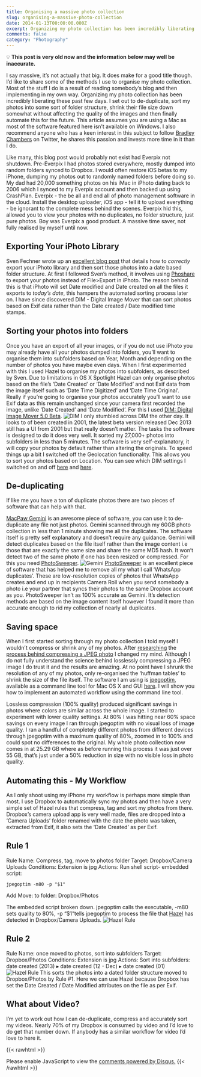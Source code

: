 ```yaml
---
title: Organising a massive photo collection
slug: organising-a-massive-photo-collection
date: 2014-01-13T00:00:00.000Z
excerpt: Organizing my photo collection has been incredibly liberating these past few days. I set out to de-duplicate, sort my photos into some sort of folder structure, shrink their file size down somewhat without affecting the quality of the images and then finally automate this for the future.
comments: false
category: "Photography"
---
```


💡 **This post is very old now and the information below may well be inaccurate.**

I say massive, it’s not actually that big. It does make for a good title though. I’d like to share some of the methods I use to organise my photo collection. Most of the stuff I do is a result of reading somebody’s blog and then implementing in my own way. Organizing my photo collection has been incredibly liberating these past few days. I set out to de-duplicate, sort my photos into some sort of folder structure, shrink their file size down somewhat without affecting the quality of the images and then finally automate this for the future. This article assumes you are using a Mac as most of the software featured here isn’t available on Windows. I also recommend anyone who has a keen interest in this subject to follow [Bradley Chambers](https://twitter.com/bradleychambers) on Twitter, he shares this passion and invests more time in it than I do.

Like many, this blog post would probably not exist had Everpix not shutdown. Pre-Everpix I had photos stored everywhere, mostly dumped into random folders synced to Dropbox. I would often restore iOS betas to my iPhone, dumping my photos out to randomly named folders before doing so. My dad had 20,000 something photos on his iMac in iPhoto dating back to 2006 which I synced to my Everpix account and then backed up using CrashPlan. Everpix - the be all and end all of photo management software in the cloud. Install the desktop uploader, iOS app - tell it to upload everything - be ignorant to the complete mess behind the scenes. Everpix hid this, allowed you to view your photos with no duplicates, no folder structure, just pure photos. Boy was Everpix a good product. A massive time saver, not fully realised by myself until now.

## Exporting Your iPhoto Library

Sven Fechner wrote up an [excellent blog post](http://simplicitybliss.com/exporting-your-iphoto-library-to-dropbox) that details how to *correctly* export your iPhoto library and then sort those photos into a date based folder structure. At first I followed Sven’s method, it involves using [Phoshare](http://code.google.com/p/phoshare/) to export your photos instead of File>Export in iPhoto. The reason behind this is that iPhoto will set Date modified and Date created on all the files it exports to *today’s date*, this hampers the automated sorting process later on. I have since discovered DIM - Digital Image Mover that can sort photos based on Exif data rather than the Date created / Date modified time stamps.

## Sorting your photos into folders

Once you have an export of all your images, or if you do not use iPhoto you may already have all your photos dumped into folders, you’ll want to organise them into subfolders based on Year, Month and depending on the number of photos you have maybe even days. When I first experimented with this I used Hazel to organise my photos into subfolders, as described by Sven. Due to limitations in OS X Spotlight Hazel can only organise photos based on the file’s ‘Date Created’ or ‘Date Modified’ and not Exif data from the image itself such as ‘Date Time Digitized’ and ‘Date Time Original’. Really if you’re going to organise your photos accurately you’ll want to use Exif data as this remain unchanged since your camera first recorded the image, unlike ‘Date Created’ and ‘Date Modified’. For this I used [DIM: Digital Image Mover 5.0 Beta](http://digitalimagemover.tumblr.com/).
![DIM](https://i.imgur.com/lvdYkq3.png)
I only stumbled across DIM the other day. It looks to of been created in 2001, the latest beta version released Dec 2013 still has a UI from 2001 but that really doesn’t matter. The tasks the software is designed to do it does very well. It sorted my 27,000+ photos into subfolders in less than 5 minutes. The software is very self-explanatory, it will copy your photos by default rather than altering the originals. To speed things up a bit I switched off the Geolocation functionality. This allows you to sort your photos based on Location. You can see which DIM settings I switched on and off [here](https://i.imgur.com/M0RCCZj.png) and [here](https://i.imgur.com/6gOOSNI.png).

## De-duplicating

If like me you have a ton of duplicate photos there are two pieces of software that can help with that.

[MacPaw Gemini](http://macpaw.com/gemini) is an awesome piece of software, you can use it to de-duplicate any file not just photos. Gemini scanned through my 60GB photo collection in less than 1 minute showing me all the duplicates. The software itself is pretty self explanatory and doesn’t require any guidance. Gemini will detect duplicates based on the file itself rather than the image content i.e those that are exactly the same size and share the same MD5 hash. It won’t detect two of the same photo if one has been resized or compressed. For this you need [PhotoSweeper](http://photosweeper.com/).
![Gemini](https://i.imgur.com/VbvboMq.png)
[PhotoSweeper](http://photosweeper.com/) is an excellent piece of software that has helped me to remove all my what I call ‘WhatsApp duplicates’. These are low-resolution copies of photos that WhatsApp creates and end up in recipients Camera Roll when you send somebody a photo i.e your partner that syncs their photos to the same Dropbox account as you. PhotoSweeper isn’t as 100% accurate as Gemini. It’s detection methods are based on the image content itself however I found it more than accurate enough to rid my collection of nearly all duplicates.

## Saving space

When I first started sorting through my photo collection I told myself I wouldn’t compress or shrink any of my photos. After [researching](http://www.jpeg.org/.demo/FAQJpeg2k/coding-and-compression.htm#Why%20is%20a%20lossy%20compression%20acceptable?) the [process behind compressing a JPEG photo](http://www.ece.ucdavis.edu/cerl/ReliableJPEG/Cung/jpeg.html) I changed my mind. Although I do not fully understand the science behind losslessly compressing a JPEG image I do trust it and the results are amazing. At no point have I shrunk the resolution of any of my photos, only re-organised the ‘huffman tables’ to shrink the size of the file itself. The software I am using is [jpegoptim](https://github.com/tjko/jpegoptim), available as a command line tool for Mac OS X and GUI [here](http://imageoptim.com/). I will show you how to implement an automated workflow using the command line tool.

Lossless compression (100% quality) produced significant savings in photos where colors are similar across the whole image. I started to experiment with lower quality settings. At 80% I was hitting near 60% space savings on every image I ran through jpegoptim with no visual loss of image quality. I ran a handful of completely different photos from different devices through jpegoptim with a maximum quality of 80%, zoomed in to 100% and could spot no differences to the original. My whole photo collection now comes in at 25.29 GB where as before running this process it was just over 55 GB, that’s just under a 50% reduction in size with no visible loss in photo quality.

## Automating this - My Workflow

As I only shoot using my iPhone my workflow is perhaps more simple than most. I use Dropbox to automatically sync my photos and then have a very simple set of Hazel rules that compress, tag and sort my photos from there. Dropbox’s camera upload app is very well made, files are dropped into a ‘Camera Uploads’ folder renamed with the date the photo was taken, extracted from Exif, it also sets the ‘Date Created’ as per Exif.

## Rule 1

Rule Name: Compress, tag, move to photos folder 
Target: Dropbox/Camera Uploads 
Conditions: Extension is jpg 
Actions: Run shell script- embedded script:

    jpegoptim -m80 -p "$1"
    

Add 
Move: to folder: Dropbox/Photos

The embedded script broken down. jpegoptim calls the executable, -m80 sets quality to 80%, -p “$1”tells jpegoptim to process the file that [Hazel](http://www.noodlesoft.com/hazel.php) has detected in Dropbox/Camera Uploads.
![Hazel Rule](https://i.imgur.com/QTP1ZZG.png)
## Rule 2

Rule Name: once moved to photos, sort into subfolders 
Target: Dropbox/Photos 
Conditions: Extension is jpg 
Actions: Sort into subfolders: date created (2013) ▸ date created (12 - Dec) ▸ date created (01)
![Hazel Rule](https://i.imgur.com/oRsCCyn.png)
This sorts the photos into a dated folder structure moved to Dropbox/Photos by Rule #1. Here we can use Hazel because Dropbox has set the Date Created / Date Modified attributes on the file as per Exif.

## What about Video?

I’m yet to work out how I can de-duplicate, compress and accurately sort my videos. Nearly 70% of my Dropbox is consumed by video and I’d love to do get that number down. If anybody has a similar workflow for video I’d love to here it.

{{< rawhtml >}}
  <div id="disqus_thread"></div>
  <script>
    (function() { 
    var d = document, s = d.createElement('script');
    s.src = 'https://kerneldump.disqus.com/embed.js';
    s.setAttribute('data-timestamp', +new Date());
    (d.head || d.body).appendChild(s);
    })();
  </script>
  <noscript>Please enable JavaScript to view the <a href="https://disqus.com/?ref_noscript">comments powered by Disqus.</a></noscript>
{{< /rawhtml >}}